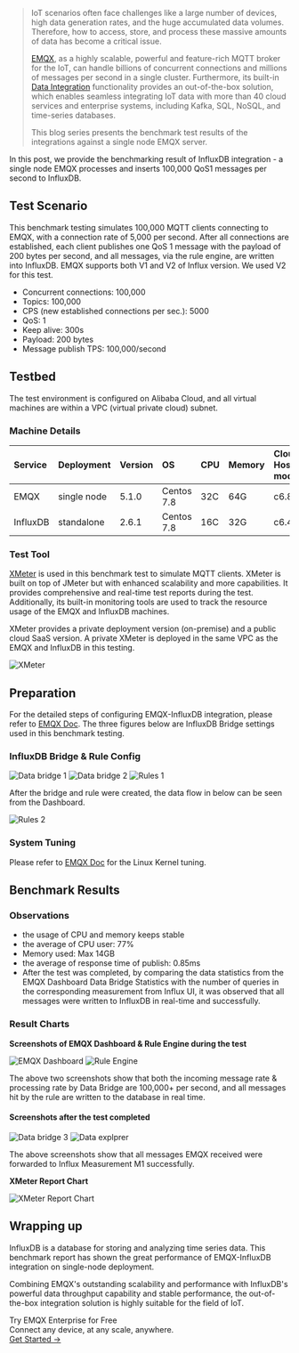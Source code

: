 >IoT scenarios often face challenges like a large number of devices, high data generation rates, and the huge accumulated data volumes. Therefore, how to access, store, and process these massive amounts of data has become a critical issue.
>
>[EMQX](https://www.emqx.com/en/products/emqx), as a highly scalable, powerful and feature-rich MQTT broker for the IoT, can handle billions of concurrent connections and millions of messages per second in a single cluster. Furthermore, its built-in [Data Integration](https://www.emqx.com/en/solutions/mqtt-data-integration) functionality provides an out-of-the-box solution, which enables seamless integrating IoT data with more than 40 cloud services and enterprise systems, including Kafka, SQL, NoSQL, and time-series databases.
>
>This blog series presents the benchmark test results of the integrations against a single node EMQX server.

In this post, we provide the benchmarking result of InfluxDB integration - a single node EMQX processes and inserts 100,000 QoS1 messages per second to InfluxDB.

## Test Scenario

This benchmark testing simulates 100,000 MQTT clients connecting to EMQX, with a connection rate of 5,000 per second. After all connections are established, each client publishes one QoS 1 message with the payload of 200 bytes per second, and all messages, via the rule engine, are written into InfluxDB. EMQX supports both V1 and V2 of Influx version. We used V2 for this test.

- Concurrent connections: 100,000
- Topics: 100,000
- CPS (new established connections per sec.): 5000
- QoS: 1
- Keep alive: 300s
- Payload: 200 bytes
- Message publish TPS: 100,000/second

## Testbed

The test environment is configured on Alibaba Cloud, and all virtual machines are within a VPC (virtual private cloud) subnet.

### Machine Details

| Service  | Deployment  | Version | OS         | CPU  | Memory | Cloud Host model |
| :------- | :---------- | :------ | :--------- | :--- | :----- | :--------------- |
| EMQX     | single node | 5.1.0   | Centos 7.8 | 32C  | 64G    | c6.8xlarge       |
| InfluxDB | standalone  | 2.6.1   | Centos 7.8 | 16C  | 32G    | c6.4xlarge       |

### Test Tool

[XMeter](https://www.emqx.com/en/products/xmeter) is used in this benchmark test to simulate MQTT clients. XMeter is built on top of JMeter but with enhanced scalability and more capabilities. It provides comprehensive and real-time test reports during the test. Additionally, its built-in monitoring tools are used to track the resource usage of the EMQX and InfluxDB machines.

XMeter provides a private deployment version (on-premise) and a public cloud SaaS version. A private XMeter is deployed in the same VPC as the EMQX and InfluxDB in this testing.

![XMeter](https://assets.emqx.com/images/42a27aac21592e97ef5e77654436c163.png)

## Preparation

For the detailed steps of configuring EMQX-InfluxDB integration, please refer to [EMQX Doc](https://docs.emqx.com/en/enterprise/v5.0/data-integration/data-bridge-influxdb.html). The three figures below are InfluxDB Bridge settings used in this benchmark testing.

### InfluxDB Bridge & Rule Config

![Data bridge 1](https://assets.emqx.com/images/9b533129732a83cd8ae5e23480f87ccf.png)
![Data bridge 2](https://assets.emqx.com/images/778698d2de36d25bdc685a89d5cdbfb6.png)
![Rules 1](https://assets.emqx.com/images/b2452203dadfad1abe13dce7ca3a12a1.png)

After the bridge and rule were created, the data flow in below can be seen from the Dashboard.

![Rules 2](https://assets.emqx.com/images/bc20bd66e017e464516440f87c61bcca.png)

### System Tuning

Please refer to [EMQX Doc](https://docs.emqx.com/en/enterprise/v4.4/tutorial/tune.html) for the Linux Kernel tuning.

## Benchmark Results

### Observations

- the usage of CPU and memory keeps stable
- the average of CPU user: 77%
- Memory used: Max 14GB 
- the average of response time of publish: 0.85ms
- After the test was completed, by comparing the data statistics from the EMQX Dashboard Data Bridge Statistics with  the number of queries in the corresponding measurement from Influx UI, it was observed that all messages were written to InfluxDB in real-time and successfully.

### Result Charts

**Screenshots of EMQX Dashboard & Rule Engine during the test**

![EMQX Dashboard](https://assets.emqx.com/images/fe84fb71d3d32c5f48fe756c4ed0637d.png)
![Rule Engine](https://assets.emqx.com/images/a07e30eab8404292469b87293f9d5a10.png)

The above two screenshots show that both the incoming message rate & processing rate by Data Bridge are 100,000+ per second, and all messages hit by the rule are written to the database in real time.

#### Screenshots after the test completed

![Data bridge 3](https://assets.emqx.com/images/b93665f74bca2c7766779f8eabe7cda0.png)
![Data explprer](https://assets.emqx.com/images/cc5c5e3f65807c57bced26a82646e220.png)

The above screenshots show that all messages EMQX received were forwarded to Influx Measurement M1 successfully.

**XMeter Report Chart**

![XMeter Report Chart](https://assets.emqx.com/images/9fd8ae69a78d05043c34bf0d95303f04.png)

## Wrapping up

InfluxDB is a database for storing and analyzing time series data. This benchmark report has shown the great performance of EMQX-InfluxDB integration on single-node deployment. 

Combining EMQX's outstanding scalability and performance with InfluxDB's powerful data throughput capability and stable performance, the out-of-the-box integration solution is highly suitable for the field of IoT.



<section class="promotion">
    <div>
        Try EMQX Enterprise for Free
      <div class="is-size-14 is-text-normal has-text-weight-normal">Connect any device, at any scale, anywhere.</div>
    </div>
    <a href="https://www.emqx.com/en/try?product=enterprise" class="button is-gradient px-5">Get Started →</a>
</section>
